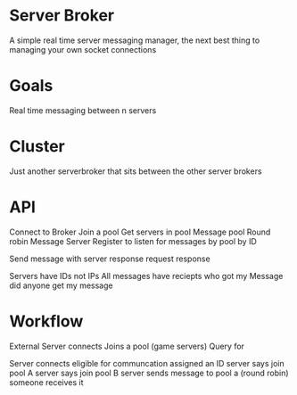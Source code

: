 ﻿Server Broker 
=============


A simple real time server messaging manager, the next best thing to managing your own socket connections


Goals
=====

Real time messaging between n servers


Cluster
=======
Just another serverbroker that sits between the other server brokers


API
===

Connect to Broker
Join a pool
Get servers in pool
Message pool
	Round robin
Message Server
Register to listen for messages
	by pool
	by ID

Send message with server response
	request response



Servers have IDs not IPs
All messages have reciepts 
	who got my Message
	did anyone get my message


Workflow
========


External Server connects
Joins a pool (game servers)
Query for 



Server connects
	eligible for communcation
	assigned an ID
server says join pool A
server says join pool B
server sends message to pool a (round robin)
someone receives it
